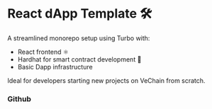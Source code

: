 # React dApp Template 🛠️

A streamlined monorepo setup using Turbo with:

* React frontend ⚛️
* Hardhat for smart contract development 🔨
* Basic Dapp infrastructure

Ideal for developers starting new projects on VeChain from scratch.

### Github

